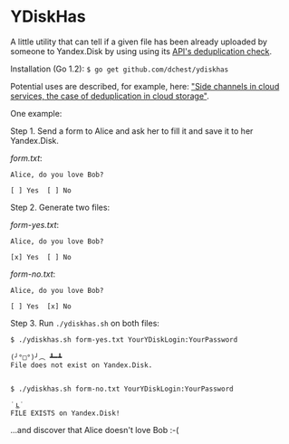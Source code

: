 YDiskHas
========

A little utility that can tell if a given file has been already uploaded by
someone to Yandex.Disk by using using its [API's deduplication check](http://api.yandex.ru/disk/doc/dg/reference/put.xml).

Installation (Go 1.2): `$ go get github.com/dchest/ydiskhas`

Potential uses are described, for example, here:
["Side channels in cloud services, the case of deduplication in cloud storage"](http://www.pinkas.net/PAPERS/hps.pdf).

One example:

Step 1. Send a form to Alice and ask her to fill it and save it to her Yandex.Disk.

*form.txt*:

    Alice, do you love Bob?  

    [ ] Yes  [ ] No


Step 2. Generate two files:

*form-yes.txt*:

    Alice, do you love Bob?  

    [x] Yes  [ ] No


*form-no.txt*:

    Alice, do you love Bob?

    [ ] Yes  [x] No

Step 3. Run `./ydiskhas.sh` on both files:

    $ ./ydiskhas.sh form-yes.txt YourYDiskLogin:YourPassword

    (╯°□°)╯︵ ┻━┻
    File does not exist on Yandex.Disk.


    $ ./ydiskhas.sh form-no.txt YourYDiskLogin:YourPassword

    ˙ ͜ʟ˙
    FILE EXISTS on Yandex.Disk!


...and discover that Alice doesn't love Bob :-(
